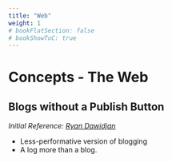 ```yaml
---
title: "Web"
weight: 1
# bookFlatSection: false
# bookShowToC: true
---
```


# Concepts - The Web

## Blogs without a Publish Button

*Initial Reference: [Ryan Dawidjan](https://twitter.com/ryandawidjan)*

- Less-performative version of blogging
- A log more than a blog.